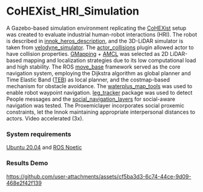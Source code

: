 # CoHEXist_HRI_Simulation

A Gazebo-based simulation environment replicating the [CoHEXist][3] setup was created to evaluate industrial human-robot interactions (HRI). The robot is described in [innok_heros_description][12], and the 3D-LiDAR simulator is taken from [velodyne_simulator][13].  The [actor_collisions][11] plugin allowed actor to have collision properties. [GMapping][4] + [AMCL][5] was selected as 2D LiDAR-based mapping and localization strategies due to its low computational load and high stability. The ROS [move_base][6] framework served as the core navigation system, employing the Dijkstra algorithm as global planner and Time Elastic Band ([TEB][7]) as local planner, and the costmap-based mechanism for obstacle avoidance. The [waterplus_map_tools][9] was used to enable robot waypoint navigation. [leg_tracker][8] package was used to detect People messages and the [social_navigation_layers][10] for social-aware navigation was tested. The Proxemiclayer incorporates social proxemic constraints, let the Innok maintaining appropriate interpersonal distances to actors. Video accelerated (3x).
<br />


### System requirements
[Ubuntu 20.04][1] and [ROS Noetic][2]

[1]: https://releases.ubuntu.com/focal/                                          "Ubuntu 20.04"
[2]: http://wiki.ros.org/noetic/Installation/Ubuntu                              "ROS Noetic"
[3]: https://www.researchgate.net/profile/Sergey-Yurish/publication/378144846_Proceedings_of_the_4th_IFSA_Winter_Conference_on_Automation_Robotics_and_Communications_for_Industry_4050_ARCI_2024/links/65c9fe381bed776ae34ac345/Proceedings-of-the-4th-IFSA-Winter-Conference-on-Automation-Robotics-and-Communications-for-Industry-40-50-ARCI-2024.pdf#page=280         "CoHEXist"
[4]: https://openslam-org.github.io/gmapping.html                                "GMapping"
[5]: https://wiki.ros.org/amcl                                                   "AMCL"
[6]: https://wiki.ros.org/move_base                                              "move_base"
[7]: https://wiki.ros.org/teb_local_planner                                      "TEB"
[8]: https://github.com/angusleigh/leg_tracker                                   "leg_tracker"
[9]: https://github.com/6-robot/waterplus_map_tools                              "waterplus_map_tools"
[10]: https://wiki.ros.org/social_navigation_layers                              "social_navigation_layers"
[11]: https://github.com/JiangweiNEU/actor_collisions                            "actor_collisions"
[12]: https://github.com/innokrobotics/innok_heros_description/tree/noetic       "innok_heros_description"
[13]: https://github.com/lmark1/velodyne_simulator                               "velodyne_simulator"



### Results Demo
https://github.com/user-attachments/assets/cf5ba3d3-6c74-44ce-9d09-468e2f42f139























